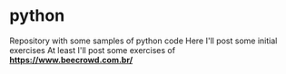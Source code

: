 # python
Repository with some samples of python code
Here I'll post some initial exercises
At least I'll post some exercises of **https://www.beecrowd.com.br/**
